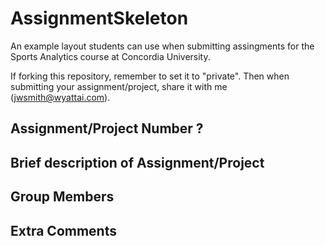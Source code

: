 # AssignmentSkeleton

An example layout students can use when submitting assingments for the Sports Analytics course at Concordia University.

If forking this repository, remember to set it to "private". Then when submitting your assignment/project, share it with me (jwsmith@wyattai.com).

## Assignment/Project Number ?

## Brief description of Assignment/Project

## Group Members

## Extra Comments
